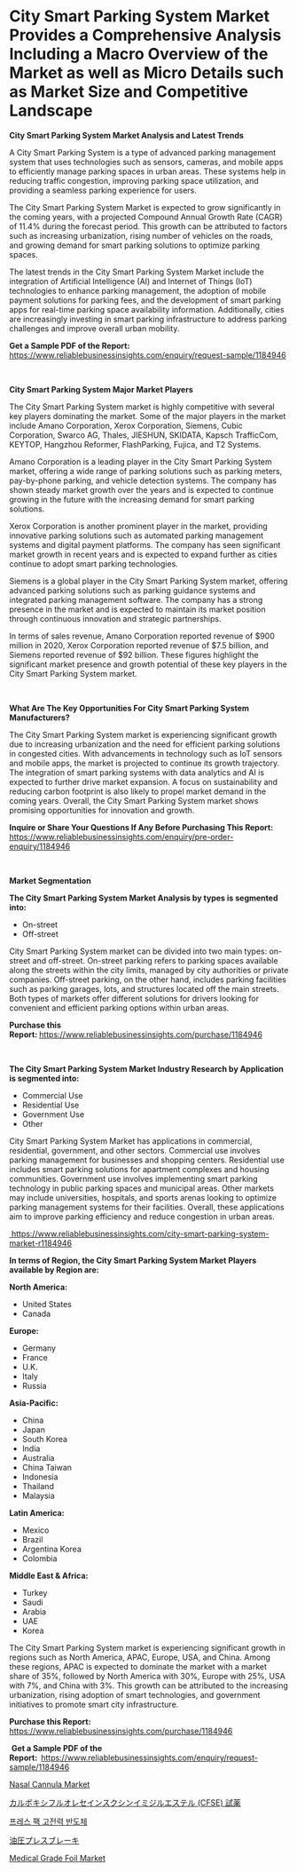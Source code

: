 <p><h1>City Smart Parking System Market Provides a Comprehensive Analysis Including a Macro Overview of the Market as well as Micro Details such as Market Size and Competitive Landscape</h1></p><p><strong>City Smart Parking System Market Analysis and Latest Trends</strong></p>
<p><p>A City Smart Parking System is a type of advanced parking management system that uses technologies such as sensors, cameras, and mobile apps to efficiently manage parking spaces in urban areas. These systems help in reducing traffic congestion, improving parking space utilization, and providing a seamless parking experience for users.</p><p>The City Smart Parking System Market is expected to grow significantly in the coming years, with a projected Compound Annual Growth Rate (CAGR) of 11.4% during the forecast period. This growth can be attributed to factors such as increasing urbanization, rising number of vehicles on the roads, and growing demand for smart parking solutions to optimize parking spaces.</p><p>The latest trends in the City Smart Parking System Market include the integration of Artificial Intelligence (AI) and Internet of Things (IoT) technologies to enhance parking management, the adoption of mobile payment solutions for parking fees, and the development of smart parking apps for real-time parking space availability information. Additionally, cities are increasingly investing in smart parking infrastructure to address parking challenges and improve overall urban mobility.</p></p>
<p><strong>Get a Sample PDF of the Report:&nbsp;</strong> <a href="https://www.reliablebusinessinsights.com/enquiry/request-sample/1184946">https://www.reliablebusinessinsights.com/enquiry/request-sample/1184946</a></p>
<p>&nbsp;</p>
<p><strong>City Smart Parking System Major Market Players</strong></p>
<p><p>The City Smart Parking System market is highly competitive with several key players dominating the market. Some of the major players in the market include Amano Corporation, Xerox Corporation, Siemens, Cubic Corporation, Swarco AG, Thales, JIESHUN, SKIDATA, Kapsch TrafficCom, KEYTOP, Hangzhou Reformer, FlashParking, Fujica, and T2 Systems.</p><p>Amano Corporation is a leading player in the City Smart Parking System market, offering a wide range of parking solutions such as parking meters, pay-by-phone parking, and vehicle detection systems. The company has shown steady market growth over the years and is expected to continue growing in the future with the increasing demand for smart parking solutions. </p><p>Xerox Corporation is another prominent player in the market, providing innovative parking solutions such as automated parking management systems and digital payment platforms. The company has seen significant market growth in recent years and is expected to expand further as cities continue to adopt smart parking technologies.</p><p>Siemens is a global player in the City Smart Parking System market, offering advanced parking solutions such as parking guidance systems and integrated parking management software. The company has a strong presence in the market and is expected to maintain its market position through continuous innovation and strategic partnerships.</p><p>In terms of sales revenue, Amano Corporation reported revenue of $900 million in 2020, Xerox Corporation reported revenue of $7.5 billion, and Siemens reported revenue of $92 billion. These figures highlight the significant market presence and growth potential of these key players in the City Smart Parking System market.</p></p>
<p>&nbsp;</p>
<p><strong>What Are The Key Opportunities For City Smart Parking System Manufacturers?</strong></p>
<p><p>The City Smart Parking System market is experiencing significant growth due to increasing urbanization and the need for efficient parking solutions in congested cities. With advancements in technology such as IoT sensors and mobile apps, the market is projected to continue its growth trajectory. The integration of smart parking systems with data analytics and AI is expected to further drive market expansion. A focus on sustainability and reducing carbon footprint is also likely to propel market demand in the coming years. Overall, the City Smart Parking System market shows promising opportunities for innovation and growth.</p></p>
<p><strong>Inquire or Share Your Questions If Any Before Purchasing This Report:</strong> <a href="https://www.reliablebusinessinsights.com/enquiry/pre-order-enquiry/1184946">https://www.reliablebusinessinsights.com/enquiry/pre-order-enquiry/1184946</a></p>
<p>&nbsp;</p>
<p><strong>Market Segmentation</strong></p>
<p><strong>The City Smart Parking System Market Analysis by types is segmented into:</strong></p>
<p><ul><li>On-street</li><li>Off-street</li></ul></p>
<p><p>City Smart Parking System market can be divided into two main types: on-street and off-street. On-street parking refers to parking spaces available along the streets within the city limits, managed by city authorities or private companies. Off-street parking, on the other hand, includes parking facilities such as parking garages, lots, and structures located off the main streets. Both types of markets offer different solutions for drivers looking for convenient and efficient parking options within urban areas.</p></p>
<p><strong>Purchase this Report:&nbsp;</strong><a href="https://www.reliablebusinessinsights.com/purchase/1184946">https://www.reliablebusinessinsights.com/purchase/1184946</a></p>
<p>&nbsp;</p>
<p><strong>The City Smart Parking System Market Industry Research by Application is segmented into:</strong></p>
<p><ul><li>Commercial Use</li><li>Residential Use</li><li>Government Use</li><li>Other</li></ul></p>
<p><p>City Smart Parking System Market has applications in commercial, residential, government, and other sectors. Commercial use involves parking management for businesses and shopping centers. Residential use includes smart parking solutions for apartment complexes and housing communities. Government use involves implementing smart parking technology in public parking spaces and municipal areas. Other markets may include universities, hospitals, and sports arenas looking to optimize parking management systems for their facilities. Overall, these applications aim to improve parking efficiency and reduce congestion in urban areas.</p></p>
<p><a href="https://www.reliablebusinessinsights.com/city-smart-parking-system-market-r1184946">&nbsp;https://www.reliablebusinessinsights.com/city-smart-parking-system-market-r1184946</a></p>
<p><strong>In terms of Region, the City Smart Parking System Market Players available by Region are:</strong></p>
<p>
    <p> <strong> North America: </strong>
        <ul>
            <li>United States</li>
            <li>Canada</li>
        </ul>
        </p> 
    <p> <strong> Europe: </strong>
        <ul>
            <li>Germany</li>
            <li>France</li>
            <li>U.K.</li>
            <li>Italy</li>
            <li>Russia</li>
        </ul>
        </p> 
    <p> <strong> Asia-Pacific: </strong>
        <ul>
            <li>China</li>
            <li>Japan</li>
            <li>South Korea</li>
            <li>India</li>
            <li>Australia</li>
            <li>China Taiwan</li>
            <li>Indonesia</li>
            <li>Thailand</li>
            <li>Malaysia</li>
        </ul>
        </p> 
    <p> <strong> Latin America: </strong>
        <ul>
            <li>Mexico</li>
            <li>Brazil</li>
            <li>Argentina Korea</li>
            <li>Colombia</li>
        </ul>
        </p> 
    <p> <strong> Middle East & Africa: </strong>
        <ul>
            <li>Turkey</li>
            <li>Saudi</li>
            <li>Arabia</li>
            <li>UAE</li>
            <li>Korea</li>
        </ul>
    </p>
    </p>
<p><p>The City Smart Parking System market is experiencing significant growth in regions such as North America, APAC, Europe, USA, and China. Among these regions, APAC is expected to dominate the market with a market share of 35%, followed by North America with 30%, Europe with 25%, USA with 7%, and China with 3%. This growth can be attributed to the increasing urbanization, rising adoption of smart technologies, and government initiatives to promote smart city infrastructure.</p></p>
<p><strong>Purchase this Report: </strong><a href="https://www.reliablebusinessinsights.com/purchase/1184946">https://www.reliablebusinessinsights.com/purchase/1184946</a></p>
<p>&nbsp;<strong>Get a Sample PDF of the Report:&nbsp;&nbsp;</strong><a href="https://www.reliablebusinessinsights.com/enquiry/request-sample/1184946">https://www.reliablebusinessinsights.com/enquiry/request-sample/1184946</a></p>
<p><strong></strong></p>
<p><p><a href="https://github.com/changoleonlaverguenzanoexiste/Market-Research-Report-List-3/blob/main/nasal-cannula-market.md">Nasal Cannula Market</a></p><p><a href="https://github.com/ycmtqqhvk3273/Market-Research-Report-List-2/blob/main/7956376112977.md">カルボキシフルオレセインスクシンイミジルエステル (CFSE) 試薬</a></p><p><a href="https://github.com/mpodehpw07370073/Market-Research-Report-List-2/blob/main/5418357123984.md">프레스 팩 고전력 반도체</a></p><p><a href="https://github.com/mathieurico66/Market-Research-Report-List-2/blob/main/3210389112978.md">油圧プレスブレーキ</a></p><p><a href="https://github.com/dimitrishawkinswaynenp91rgz/Market-Research-Report-List-3/blob/main/medical-grade-foil-market.md">Medical Grade Foil Market</a></p></p>